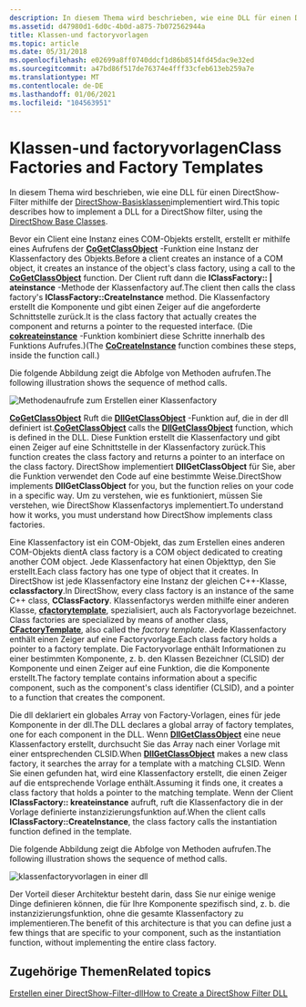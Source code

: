 ```yaml
---
description: In diesem Thema wird beschrieben, wie eine DLL für einen DirectShow-Filter mithilfe der DirectShow-Basisklassen implementiert wird.
ms.assetid: d47980d1-6d0c-4b0d-a875-7b072562944a
title: Klassen-und factoryvorlagen
ms.topic: article
ms.date: 05/31/2018
ms.openlocfilehash: e02699a8ff0740ddcf1d86b8514fd45dac9e32ed
ms.sourcegitcommit: a47bd86f517de76374e4fff33cfeb613eb259a7e
ms.translationtype: MT
ms.contentlocale: de-DE
ms.lasthandoff: 01/06/2021
ms.locfileid: "104563951"
---
```

# <a name="class-factories-and-factory-templates"></a><span data-ttu-id="5b180-103">Klassen-und factoryvorlagen</span><span class="sxs-lookup"><span data-stu-id="5b180-103">Class Factories and Factory Templates</span></span>

<span data-ttu-id="5b180-104">In diesem Thema wird beschrieben, wie eine DLL für einen DirectShow-Filter mithilfe der [DirectShow-Basisklassen](directshow-base-classes.md)implementiert wird.</span><span class="sxs-lookup"><span data-stu-id="5b180-104">This topic describes how to implement a DLL for a DirectShow filter, using the [DirectShow Base Classes](directshow-base-classes.md).</span></span>

<span data-ttu-id="5b180-105">Bevor ein Client eine Instanz eines COM-Objekts erstellt, erstellt er mithilfe eines Aufrufens der [**CoGetClassObject**](/windows/desktop/api/combaseapi/nf-combaseapi-cogetclassobject) -Funktion eine Instanz der Klassenfactory des Objekts.</span><span class="sxs-lookup"><span data-stu-id="5b180-105">Before a client creates an instance of a COM object, it creates an instance of the object's class factory, using a call to the [**CoGetClassObject**](/windows/desktop/api/combaseapi/nf-combaseapi-cogetclassobject) function.</span></span> <span data-ttu-id="5b180-106">Der Client ruft dann die **IClassFactory:: | ateinstance** -Methode der Klassenfactory auf.</span><span class="sxs-lookup"><span data-stu-id="5b180-106">The client then calls the class factory's **IClassFactory::CreateInstance** method.</span></span> <span data-ttu-id="5b180-107">Die Klassenfactory erstellt die Komponente und gibt einen Zeiger auf die angeforderte Schnittstelle zurück.</span><span class="sxs-lookup"><span data-stu-id="5b180-107">It is the class factory that actually creates the component and returns a pointer to the requested interface.</span></span> <span data-ttu-id="5b180-108">(Die [**cokreateinstance**](/windows/desktop/api/combaseapi/nf-combaseapi-cocreateinstance) -Funktion kombiniert diese Schritte innerhalb des Funktions Aufrufes.)</span><span class="sxs-lookup"><span data-stu-id="5b180-108">(The [**CoCreateInstance**](/windows/desktop/api/combaseapi/nf-combaseapi-cocreateinstance) function combines these steps, inside the function call.)</span></span>

<span data-ttu-id="5b180-109">Die folgende Abbildung zeigt die Abfolge von Methoden aufrufen.</span><span class="sxs-lookup"><span data-stu-id="5b180-109">The following illustration shows the sequence of method calls.</span></span>

![Methodenaufrufe zum Erstellen einer Klassenfactory](images/classfactory.png)

<span data-ttu-id="5b180-111">[**CoGetClassObject**](/windows/desktop/api/combaseapi/nf-combaseapi-cogetclassobject) Ruft die [**DllGetClassObject**](/windows/desktop/api/combaseapi/nf-combaseapi-dllgetclassobject) -Funktion auf, die in der dll definiert ist.</span><span class="sxs-lookup"><span data-stu-id="5b180-111">[**CoGetClassObject**](/windows/desktop/api/combaseapi/nf-combaseapi-cogetclassobject) calls the [**DllGetClassObject**](/windows/desktop/api/combaseapi/nf-combaseapi-dllgetclassobject) function, which is defined in the DLL.</span></span> <span data-ttu-id="5b180-112">Diese Funktion erstellt die Klassenfactory und gibt einen Zeiger auf eine Schnittstelle in der Klassenfactory zurück.</span><span class="sxs-lookup"><span data-stu-id="5b180-112">This function creates the class factory and returns a pointer to an interface on the class factory.</span></span> <span data-ttu-id="5b180-113">DirectShow implementiert **DllGetClassObject** für Sie, aber die Funktion verwendet den Code auf eine bestimmte Weise.</span><span class="sxs-lookup"><span data-stu-id="5b180-113">DirectShow implements **DllGetClassObject** for you, but the function relies on your code in a specific way.</span></span> <span data-ttu-id="5b180-114">Um zu verstehen, wie es funktioniert, müssen Sie verstehen, wie DirectShow Klassenfactorys implementiert.</span><span class="sxs-lookup"><span data-stu-id="5b180-114">To understand how it works, you must understand how DirectShow implements class factories.</span></span>

<span data-ttu-id="5b180-115">Eine Klassenfactory ist ein COM-Objekt, das zum Erstellen eines anderen COM-Objekts dient</span><span class="sxs-lookup"><span data-stu-id="5b180-115">A class factory is a COM object dedicated to creating another COM object.</span></span> <span data-ttu-id="5b180-116">Jede Klassenfactory hat einen Objekttyp, den Sie erstellt.</span><span class="sxs-lookup"><span data-stu-id="5b180-116">Each class factory has one type of object that it creates.</span></span> <span data-ttu-id="5b180-117">In DirectShow ist jede Klassenfactory eine Instanz der gleichen C++-Klasse, **cclassfactory**.</span><span class="sxs-lookup"><span data-stu-id="5b180-117">In DirectShow, every class factory is an instance of the same C++ class, **CClassFactory**.</span></span> <span data-ttu-id="5b180-118">Klassenfactorys werden mithilfe einer anderen Klasse, [**cfactorytemplate**](cfactorytemplate.md), spezialisiert, auch als Factoryvorlage bezeichnet. </span><span class="sxs-lookup"><span data-stu-id="5b180-118">Class factories are specialized by means of another class, [**CFactoryTemplate**](cfactorytemplate.md), also called the *factory template*.</span></span> <span data-ttu-id="5b180-119">Jede Klassenfactory enthält einen Zeiger auf eine Factoryvorlage.</span><span class="sxs-lookup"><span data-stu-id="5b180-119">Each class factory holds a pointer to a factory template.</span></span> <span data-ttu-id="5b180-120">Die Factoryvorlage enthält Informationen zu einer bestimmten Komponente, z. b. den Klassen Bezeichner (CLSID) der Komponente und einen Zeiger auf eine Funktion, die die Komponente erstellt.</span><span class="sxs-lookup"><span data-stu-id="5b180-120">The factory template contains information about a specific component, such as the component's class identifier (CLSID), and a pointer to a function that creates the component.</span></span>

<span data-ttu-id="5b180-121">Die dll deklariert ein globales Array von Factory-Vorlagen, eines für jede Komponente in der dll.</span><span class="sxs-lookup"><span data-stu-id="5b180-121">The DLL declares a global array of factory templates, one for each component in the DLL.</span></span> <span data-ttu-id="5b180-122">Wenn [**DllGetClassObject**](/windows/desktop/api/combaseapi/nf-combaseapi-dllgetclassobject) eine neue Klassenfactory erstellt, durchsucht Sie das Array nach einer Vorlage mit einer entsprechenden CLSID.</span><span class="sxs-lookup"><span data-stu-id="5b180-122">When [**DllGetClassObject**](/windows/desktop/api/combaseapi/nf-combaseapi-dllgetclassobject) makes a new class factory, it searches the array for a template with a matching CLSID.</span></span> <span data-ttu-id="5b180-123">Wenn Sie einen gefunden hat, wird eine Klassenfactory erstellt, die einen Zeiger auf die entsprechende Vorlage enthält.</span><span class="sxs-lookup"><span data-stu-id="5b180-123">Assuming it finds one, it creates a class factory that holds a pointer to the matching template.</span></span> <span data-ttu-id="5b180-124">Wenn der Client **IClassFactory:: kreateinstance** aufruft, ruft die Klassenfactory die in der Vorlage definierte instanzizierungsfunktion auf.</span><span class="sxs-lookup"><span data-stu-id="5b180-124">When the client calls **IClassFactory::CreateInstance**, the class factory calls the instantiation function defined in the template.</span></span>

<span data-ttu-id="5b180-125">Die folgende Abbildung zeigt die Abfolge von Methoden aufrufen.</span><span class="sxs-lookup"><span data-stu-id="5b180-125">The following illustration shows the sequence of method calls.</span></span>

![klassenfactoryvorlagen in einer dll](images/classfactory2.png)

<span data-ttu-id="5b180-127">Der Vorteil dieser Architektur besteht darin, dass Sie nur einige wenige Dinge definieren können, die für Ihre Komponente spezifisch sind, z. b. die instanzizierungsfunktion, ohne die gesamte Klassenfactory zu implementieren.</span><span class="sxs-lookup"><span data-stu-id="5b180-127">The benefit of this architecture is that you can define just a few things that are specific to your component, such as the instantiation function, without implementing the entire class factory.</span></span>

## <a name="related-topics"></a><span data-ttu-id="5b180-128">Zugehörige Themen</span><span class="sxs-lookup"><span data-stu-id="5b180-128">Related topics</span></span>

<dl> <dt>

[<span data-ttu-id="5b180-129">Erstellen einer DirectShow-Filter-dll</span><span class="sxs-lookup"><span data-stu-id="5b180-129">How to Create a DirectShow Filter DLL</span></span>](how-to-create-a-dll.md)
</dt> </dl>

 

 
